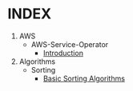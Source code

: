 # **INDEX**

1. AWS
    - AWS-Service-Operator
        - [Introduction](https://athul-r.github.io/blog/AWS/AWS-Service-Operator/intro.html)
2.  Algorithms
    - Sorting
        - [Basic Sorting Algorithms](https://athul-r.github.io/blog/Algorithms/Sorting/basic_sorting_algos.html)




